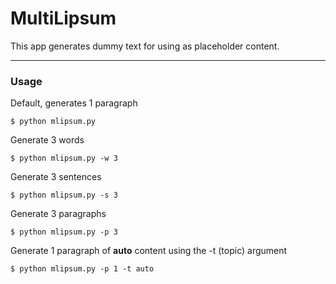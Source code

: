 # MultiLipsum
This app generates dummy text for using as placeholder content.

---

### Usage

Default, generates 1 paragraph

    $ python mlipsum.py

Generate 3 words

    $ python mlipsum.py -w 3

Generate 3 sentences

    $ python mlipsum.py -s 3

Generate 3 paragraphs

    $ python mlipsum.py -p 3

Generate 1 paragraph of **auto** content using the -t (topic) argument

    $ python mlipsum.py -p 1 -t auto